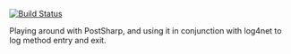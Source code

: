 [![Build Status](https://travis-ci.org/neverendingqs-sandbox/PostSharp-log4net.svg)](https://travis-ci.org/neverendingqs-sandbox/PostSharp-log4net)

Playing around with PostSharp, and using it in conjunction with log4net to log method entry and exit.
